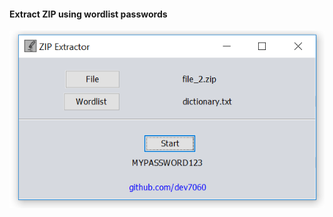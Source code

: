 #### Extract ZIP using wordlist passwords


![dev7060](https://github.com/dev7060/ZIP-Extractor/blob/main/img/img.png?raw=true)
